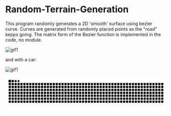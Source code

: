 # Random-Terrain-Generation

This program randomly generates a 2D 'smooth' surface using bezier curve. Curves are generated from randomly placed points as the "road" kepps going. The matrix form of the Bezier function is implemented in the code, no module.


![gif1](https://user-images.githubusercontent.com/81096844/221434446-4942ad45-6742-4391-8d9e-6f16b38e9d7b.gif)

and with a car:

![gif1](https://user-images.githubusercontent.com/81096844/221549286-cf6e4078-2942-4c78-9fd6-3682a922f6ec.gif)


![Snake animation](https://github.com/loann-rio/loann-rio/blob/output/github-contribution-grid-snake.svg)
